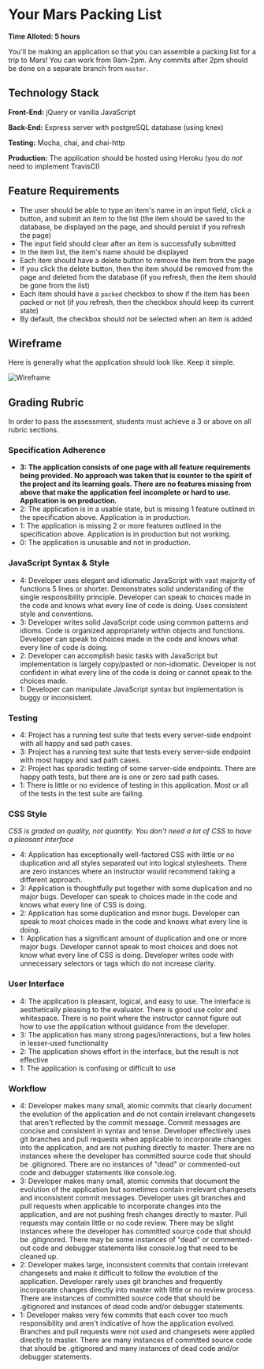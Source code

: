 # Your Mars Packing List

**Time Alloted: 5 hours**

You'll be making an application so that you can assemble a packing list for a trip to Mars! You can work from 9am-2pm. Any commits after 2pm should be done on a separate branch from `master`.

## Technology Stack

**Front-End:** jQuery or vanilla JavaScript

**Back-End:** Express server with postgreSQL database (using knex)

**Testing:** Mocha, chai, and chai-http

**Production:** The application should be hosted using Heroku (you do _not_ need to implement TravisCI)

## Feature Requirements

* The user should be able to type an item's name in an input field, click a button, and submit an item to the list (the item should be saved to the database, be displayed on the page, and should persist if you refresh the page)
* The input field should clear after an item is successfully submitted
* In the item list, the item's name should be displayed
* Each item should have a delete button to remove the item from the page
* If you click the delete button, then the item should be removed from the page and deleted from the database (if you refresh, then the item should be gone from the list)
* Each item should have a `packed` checkbox to show if the item has been packed or not (if you refresh, then the checkbox should keep its current state)
* By default, the checkbox should _not_ be selected when an item is added

## Wireframe

Here is generally what the application should look like. Keep it simple.

![Wireframe](https://i.imgur.com/GlQi9S9.png)

## Grading Rubric

In order to pass the assessment, students must achieve a 3 or above on all rubric sections.

### Specification Adherence

* **3: The application consists of one page with all feature requirements being provided. No approach was taken that is counter to the spirit of the project and its learning goals. There are no features missing from above that make the application feel incomplete or hard to use. Application is on production.**
* 2: The application is in a usable state, but is missing 1 feature outlined in the specification above. Application is in production.
* 1: The application is missing 2 or more features outlined in the specification above. Application is in production but not working.
* 0: The application is unusable and not in production.

### JavaScript Syntax & Style

* 4: Developer uses elegant and idiomatic JavaScript with vast majority of functions 5 lines or shorter. Demonstrates solid understanding of the single responsibility principle. Developer can speak to choices made in the code and knows what every line of code is doing. Uses consistent style and conventions.
* 3: Developer writes solid JavaScript code using common patterns and idioms. Code is organized appropriately within objects and functions. Developer can speak to choices made in the code and knows what every line of code is doing.
* 2: Developer can accomplish basic tasks with JavaScript but implementation is largely copy/pasted or non-idiomatic. Developer is not confident in what every line of the code is doing or cannot speak to the choices made.
* 1: Developer can manipulate JavaScript syntax but implementation is buggy or inconsistent.

### Testing

* 4: Project has a running test suite that tests every server-side endpoint with all happy and sad path cases.
* 3: Project has a running test suite that tests every server-side endpoint with most happy and sad path cases.
* 2: Project has sporadic testing of some server-side endpoints. There are happy path tests, but there are is one or zero sad path cases.
* 1: There is little or no evidence of testing in this application. Most or all of the tests in the test suite are failing.

### CSS Style

*CSS is graded on quality, not quantity. You don't need a lot of CSS to have a pleasant interface*

* 4: Application has exceptionally well-factored CSS with little or no duplication and all styles separated out into logical stylesheets. There are zero instances where an instructor would recommend taking a different approach.
* 3: Application is thoughtfully put together with some duplication and no major bugs. Developer can speak to choices made in the code and knows what every line of CSS is doing.
* 2: Application has some duplication and minor bugs. Developer can speak to most choices made in the code and knows what every line is doing.
* 1: Application has a significant amount of duplication and one or more major bugs. Developer cannot speak to most choices and does not know what every line of CSS is doing. Developer writes code with unnecessary selectors or tags which do not increase clarity.

### User Interface

* 4: The application is pleasant, logical, and easy to use. The interface is aesthetically pleasing to the evaluator. There is good use color and whitespace. There is no point where the instructor cannot figure out how to use the application without guidance from the developer.
* 3: The application has many strong pages/interactions, but a few holes in lesser-used functionality
* 2: The application shows effort in the interface, but the result is not effective
* 1: The application is confusing or difficult to use

### Workflow

* 4: Developer makes many small, atomic commits that clearly document the evolution of the application and do not contain irrelevant changesets that aren't reflected by the commit message. Commit messages are concise and consistent in syntax and tense. Developer effectively uses git branches and pull requests when applicable to incorporate changes into the application, and are not pushing directly to master. There are no instances where the developer has committed source code that should be .gitignored. There are no instances of "dead" or commented-out code and debugger statements like console.log.
* 3: Developer makes many small, atomic commits that document the evolution of the application but sometimes contain irrelevant changesets and inconsistent commit messages. Developer uses git branches and pull requests when applicable to incorporate changes into the application, and are not pushing fresh changes directly to master. Pull requests may contain little or no code review. There may be slight instances where the developer has committed source code that should be .gitignored. There may be some instances of "dead" or commented-out code and debugger statements like console.log that need to be cleaned up.
* 2: Developer makes large, inconsistent commits that contain irrelevant changesets and make it difficult to follow the evolution of the application. Developer rarely uses git branches and frequently incorporate changes directly into master with little or no review process. There are instances of committed source code that should be .gitignored and instances of dead code and/or debugger statements.
* 1: Developer makes very few commits that each cover too much responsibility and aren't indicative of how the application evolved. Branches and pull requests were not used and changesets were applied directly to master. There are many instances of committed source code that should be .gitignored and many instances of dead code and/or debugger statements.